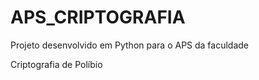 # APS_CRIPTOGRAFIA
Projeto desenvolvido em Python para o APS da faculdade
<p>Criptografia de Políbio
